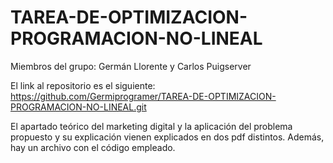 # TAREA-DE-OPTIMIZACION-PROGRAMACION-NO-LINEAL

Miembros del grupo: Germán Llorente y Carlos Puigserver

El link al repositorio es el siguiente: https://github.com/Germiprogramer/TAREA-DE-OPTIMIZACION-PROGRAMACION-NO-LINEAL.git

El apartado teórico del marketing digital y la aplicación del problema propuesto y su explicación vienen explicados en dos pdf distintos. Además, hay un archivo con el código empleado.

